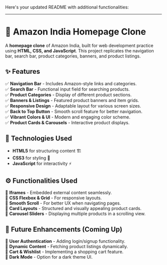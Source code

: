 Here's your updated README with additional functionalities:  

---

# 🛒 Amazon India Homepage Clone  

A **homepage clone** of Amazon India, built for web development practice using **HTML, CSS, and JavaScript**. This project replicates the navigation bar, search bar, product categories, banners, and product listings.  

## ✨ Features  

✅ **Navigation Bar** - Includes Amazon-style links and categories.  
✅ **Search Bar** - Functional input field for searching products.  
✅ **Product Categories** - Display of different product sections.  
✅ **Banners & Listings** - Featured product banners and item grids.  
✅ **Responsive Design** - Adaptable layout for various screen sizes.  
✅ **Back to Top Button** - Smooth scroll feature for better navigation.  
✅ **Vibrant Colors & UI** - Modern and engaging color scheme.  
✅ **Product Cards & Carousels** - Interactive product displays.  

## 🔧 Technologies Used  

- **HTML5** for structuring content 🏗️  
- **CSS3** for styling 🎨  
- **JavaScript** for interactivity ⚡  

## ⚙️ Functionalities Used  

🔹 **Iframes** - Embedded external content seamlessly.  
🔹 **CSS Flexbox & Grid** - For responsive layouts.  
🔹 **Smooth Scroll** - For better UX when navigating pages.  
🔹 **Card Layouts** - Structured and visually appealing product cards.  
🔹 **Carousel Sliders** - Displaying multiple products in a scrolling view.  

## 🚀 Future Enhancements **(Coming Up)**  

🔹 **User Authentication** - Adding login/signup functionality.  
🔹 **Dynamic Content** - Fetching product listings dynamically.  
🔹 **Cart & Wishlist** - Implementing a shopping cart feature.  
🔹 **Dark Mode** - Option for a dark theme UI.  
